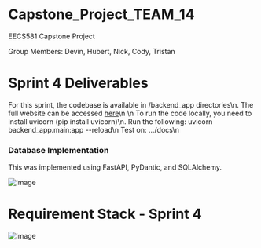 # Capstone_Project_TEAM_14
EECS581 Capstone Project

Group Members: Devin, Hubert, Nick, Cody, Tristan
# Sprint 4 Deliverables 

For this sprint, the codebase is available in /backend_app directories\n.
The full website can be accessed [here](https://mlsandbox.streamlit.app/)\n
\n
To run the code locally, you need to install uvicorn (pip install uvicorn)\n.
Run the following: uvicorn backend_app.main:app --reload\n
Test on: .../docs\n


<h3>Database Implementation</h3>
This was implemented using FastAPI, PyDantic, and SQLAlchemy.

![image](https://github.com/DevinRS/Capstone_Project/assets/103350414/3567deb9-92f1-479a-afa8-c09580ab6a26)

  
# Requirement Stack - Sprint 4 

![image](https://github.com/DevinRS/Capstone_Project/assets/103350414/bd4c9d37-f48b-47d8-8d5f-5b6c422fbe35)




